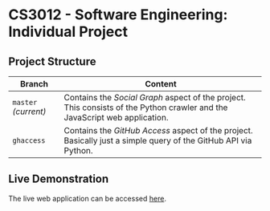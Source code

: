 # CS3012 - Software Engineering: Individual Project

## Project Structure

| Branch | Content |
| - | - |
| `master` *(current)* | Contains the *Social Graph* aspect of the project. This consists of the Python crawler and the JavaScript web application. |
| `ghaccess` | Contains the *GitHub Access* aspect of the project. Basically just a simple query of the GitHub API via Python. |

## Live Demonstration

The live web application can be accessed [here](http://34.254.197.70).
